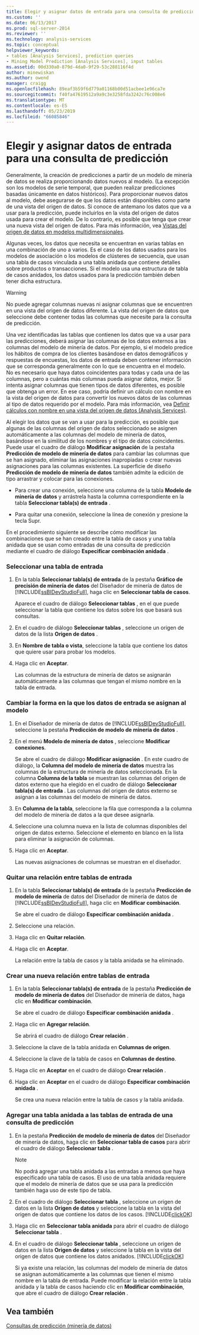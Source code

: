 ```yaml
---
title: Elegir y asignar datos de entrada para una consulta de predicción | Microsoft Docs
ms.custom: ''
ms.date: 06/13/2017
ms.prod: sql-server-2014
ms.reviewer: ''
ms.technology: analysis-services
ms.topic: conceptual
helpviewer_keywords:
- tables [Analysis Services], prediction queries
- Mining Model Prediction [Analysis Services], input tables
ms.assetid: 00d330a0-879d-4da0-9f29-53c288116f4d
author: minewiskan
ms.author: owend
manager: craigg
ms.openlocfilehash: 89eaf3b59f6d779a01168b00d51acbee1e96ca7e
ms.sourcegitcommit: f40fa47619512a9a9c3e3258fda3242c76c008e6
ms.translationtype: MT
ms.contentlocale: es-ES
ms.lasthandoff: 05/23/2019
ms.locfileid: "66085846"
---
```

# <a name="choose-and-map-input-data-for-a-prediction-query"></a>Elegir y asignar datos de entrada para una consulta de predicción
  Generalmente, la creación de predicciones a partir de un modelo de minería de datos se realiza proporcionando datos nuevos al modelo. (La excepción son los modelos de serie temporal, que pueden realizar predicciones basadas únicamente en datos históricos). Para proporcionar nuevos datos al modelo, debe asegurarse de que los datos están disponibles como parte de una vista del origen de datos. Si conoce de antemano los datos que va a usar para la predicción, puede incluirlos en la vista del origen de datos usada para crear el modelo. De lo contrario, es posible que tenga que crear una nueva vista del origen de datos. Para más información, vea [Vistas del origen de datos en modelos multidimensionales](../multidimensional-models/data-source-views-in-multidimensional-models.md).  
  
 Algunas veces, los datos que necesita se encuentran en varias tablas en una combinación de uno a varios. Es el caso de los datos usados para los modelos de asociación o los modelos de clústeres de secuencia, que usan una tabla de casos vinculada a una tabla anidada que contiene detalles sobre productos o transacciones. Si el modelo usa una estructura de tabla de casos anidados, los datos usados para la predicción también deben tener dicha estructura.  
  
> [!WARNING]  
>  No puede agregar columnas nuevas ni asignar columnas que se encuentren en una vista del origen de datos diferente. La vista del origen de datos que seleccione debe contener todas las columnas que necesite para la consulta de predicción.  
  
 Una vez identificadas las tablas que contienen los datos que va a usar para las predicciones, deberá asignar las columnas de los datos externos a las columnas del modelo de minería de datos. Por ejemplo, si el modelo predice los hábitos de compra de los clientes basándose en datos demográficos y respuestas de encuestas, los datos de entrada deben contener información que se corresponda generalmente con lo que se encuentra en el modelo. No es necesario que haya datos coincidentes para todas y cada una de las columnas, pero a cuántas más columnas pueda asignar datos, mejor. Si intenta asignar columnas que tienen tipos de datos diferentes, es posible que obtenga un error. En ese caso, podría definir un cálculo con nombre en la vista del origen de datos para convertir los nuevos datos de las columnas al tipo de datos requerido por el modelo. Para más información, vea [Definir cálculos con nombre en una vista del origen de datos &#40;Analysis Services&#41;](../multidimensional-models/define-named-calculations-in-a-data-source-view-analysis-services.md).  
  
 Al elegir los datos que se van a usar para la predicción, es posible que algunas de las columnas del origen de datos seleccionado se asignen automáticamente a las columnas del modelo de minería de datos, basándose en la similitud de los nombres y el tipo de datos coincidentes. Puede usar el cuadro de diálogo **Modificar asignación** de la pestaña **Predicción de modelo de minería de datos** para cambiar las columnas que se han asignado, eliminar las asignaciones inapropiadas o crear nuevas asignaciones para las columnas existentes. La superficie de diseño **Predicción de modelo de minería de datos** también admite la edición de tipo arrastrar y colocar para las conexiones.  
  
-   Para crear una conexión, seleccione una columna de la tabla **Modelo de minería de datos** y arrástrela hasta la columna correspondiente en la tabla **Seleccionar tabla(s) de entrada** .  
  
-   Para quitar una conexión, seleccione la línea de conexión y presione la tecla Supr.  
  
 En el procedimiento siguiente se describe cómo modificar las combinaciones que se han creado entre la tabla de casos y una tabla anidada que se usan como entradas de una consulta de predicción mediante el cuadro de diálogo **Especificar combinación anidada** .  
  
### <a name="select-an-input-table"></a>Seleccionar una tabla de entrada  
  
1.  En la tabla **Seleccionar tabla(s) de entrada** de la pestaña **Gráfico de precisión de minería de datos** del Diseñador de minería de datos de [!INCLUDE[ssBIDevStudioFull](../../includes/ssbidevstudiofull-md.md)], haga clic en **Seleccionar tabla de casos**.  
  
     Aparece el cuadro de diálogo **Seleccionar tablas** , en el que puede seleccionar la tabla que contiene los datos sobre los que basará sus consultas.  
  
2.  En el cuadro de diálogo **Seleccionar tablas** , seleccione un origen de datos de la lista **Origen de datos** .  
  
3.  En **Nombre de tabla o vista**, seleccione la tabla que contiene los datos que quiere usar para probar los modelos.  
  
4.  Haga clic en **Aceptar**.  
  
     Las columnas de la estructura de minería de datos se asignarán automáticamente a las columnas que tengan el mismo nombre en la tabla de entrada.  
  
### <a name="change-the-way-that-input-data-is-mapped-to-the-model"></a>Cambiar la forma en la que los datos de entrada se asignan al modelo  
  
1.  En el Diseñador de minería de datos de [!INCLUDE[ssBIDevStudioFull](../../includes/ssbidevstudiofull-md.md)], seleccione la pestaña **Predicción de modelo de minería de datos** .  
  
2.  En el menú **Modelo de minería de datos** , seleccione **Modificar conexiones**.  
  
     Se abre el cuadro de diálogo **Modificar asignación** . En este cuadro de diálogo, la **Columna del modelo de minería de datos** muestra las columnas de la estructura de minería de datos seleccionada. En la columna **Columna de la tabla** se muestran las columnas del origen de datos externo que ha elegido en el cuadro de diálogo **Seleccionar tabla(s) de entrada** . Las columnas del origen de datos externo se asignan a las columnas del modelo de minería de datos.  
  
3.  En **Columna de la tabla**, seleccione la fila que corresponda a la columna del modelo de minería de datos a la que desee asignarla.  
  
4.  Seleccione una columna nueva en la lista de columnas disponibles del origen de datos externo. Seleccione el elemento en blanco en la lista para eliminar la asignación de columnas.  
  
5.  Haga clic en **Aceptar**.  
  
     Las nuevas asignaciones de columnas se muestran en el diseñador.  
  
### <a name="remove-a-relationship-between-input-tables"></a>Quitar una relación entre tablas de entrada  
  
1.  En la tabla **Seleccionar tabla(s) de entrada** de la pestaña **Predicción de modelo de minería** de datos del Diseñador de minería de datos de [!INCLUDE[ssBIDevStudioFull](../../includes/ssbidevstudiofull-md.md)], haga clic en **Modificar combinación**.  
  
     Se abre el cuadro de diálogo **Especificar combinación anidada** .  
  
2.  Seleccione una relación.  
  
3.  Haga clic en **Quitar relación**.  
  
4.  Haga clic en **Aceptar**.  
  
     La relación entre la tabla de casos y la tabla anidada se ha eliminado.  
  
### <a name="create-a-new-relationship-between-input-tables"></a>Crear una nueva relación entre tablas de entrada  
  
1.  En la tabla **Seleccionar tabla(s) de entrada** de la pestaña **Predicción de modelo de minería de datos** del Diseñador de minería de datos, haga clic en **Modificar combinación**.  
  
     Se abre el cuadro de diálogo **Especificar combinación anidada** .  
  
2.  Haga clic en **Agregar relación**.  
  
     Se abrirá el cuadro de diálogo **Crear relación** .  
  
3.  Seleccione la clave de la tabla anidada en **Columnas de origen**.  
  
4.  Seleccione la clave de la tabla de casos en **Columnas de destino**.  
  
5.  Haga clic en **Aceptar** en el cuadro de diálogo **Crear relación** .  
  
6.  Haga clic en **Aceptar** en el cuadro de diálogo **Especificar combinación anidada** .  
  
     Se crea una nueva relación entre la tabla de casos y la tabla anidada.  
  
### <a name="add-a-nested-table-to-the-input-tables-of-a-prediction-query"></a>Agregar una tabla anidada a las tablas de entrada de una consulta de predicción  
  
1.  En la pestaña **Predicción de modelo de minería de datos** del Diseñador de minería de datos, haga clic en **Seleccionar tabla de casos** para abrir el cuadro de diálogo **Seleccionar tabla** .  
  
    > [!NOTE]  
    >  No podrá agregar una tabla anidada a las entradas a menos que haya especificado una tabla de casos. El uso de una tabla anidada requiere que el modelo de minería de datos que se usa para la predicción también haga uso de este tipo de tabla.  
  
2.  En el cuadro de diálogo **Seleccionar tabla** , seleccione un origen de datos en la lista **Origen de datos** y seleccione la tabla en la vista del origen de datos que contiene los datos de los casos. [!INCLUDE[clickOK](../../includes/clickok-md.md)]  
  
3.  Haga clic en **Seleccionar tabla anidada** para abrir el cuadro de diálogo **Seleccionar tabla** .  
  
4.  En el cuadro de diálogo **Seleccionar tabla** , seleccione un origen de datos en la lista **Origen de datos** y seleccione la tabla en la vista del origen de datos que contiene los datos anidados. [!INCLUDE[clickOK](../../includes/clickok-md.md)]  
  
     Si ya existe una relación, las columnas del modelo de minería de datos se asignan automáticamente a las columnas que tienen el mismo nombre en la tabla de entrada. Puede modificar la relación entre la tabla anidada y la tabla de casos haciendo clic en **Modificar combinación**, que abre el cuadro de diálogo **Crear relación** .  
  
## <a name="see-also"></a>Vea también  
 [Consultas de predicción &#40;minería de datos&#41;](prediction-queries-data-mining.md)  
  
  
